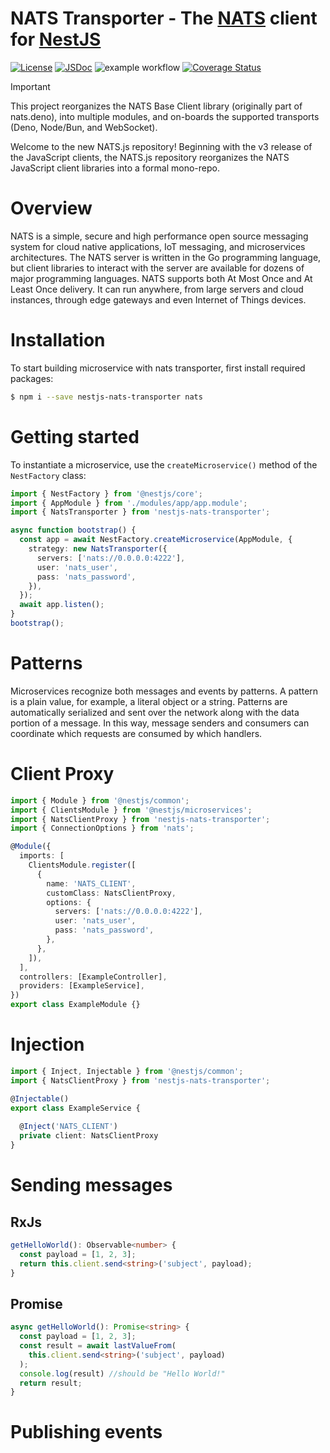 # NATS Transporter - The [NATS](http://nats.io) client for [NestJS](https://nestjs.com/)

[![License](https://img.shields.io/badge/Licence-Apache%202.0-blue.svg)](./LICENSE)
[![JSDoc](https://img.shields.io/badge/JSDoc-reference-blue)](https://nats-io.github.io/nats.js/)
![example workflow](https://github.com/nats-io/nats.js/actions/workflows/test.yml/badge.svg)
[![Coverage Status](https://coveralls.io/repos/github/nats-io/nats.js/badge.svg?branch=main)](https://coveralls.io/github/nats-io/nats.js?branch=main)

> [!IMPORTANT]
>
> This project reorganizes the NATS Base Client library (originally part of
> nats.deno), into multiple modules, and on-boards the supported transports
> (Deno, Node/Bun, and WebSocket).

Welcome to the new NATS.js repository! Beginning with the v3 release of the
JavaScript clients, the NATS.js repository reorganizes the NATS JavaScript
client libraries into a formal mono-repo.

# Overview
NATS is a simple, secure and high performance open source messaging system for cloud native applications, IoT messaging, and microservices architectures. The NATS server is written in the Go programming language, but client libraries to interact with the server are available for dozens of major programming languages. NATS supports both At Most Once and At Least Once delivery. It can run anywhere, from large servers and cloud instances, through edge gateways and even Internet of Things devices.

# Installation

To start building microservice with nats transporter, first install required packages:
```bash
$ npm i --save nestjs-nats-transporter nats
```

# Getting started
To instantiate a microservice, use the ```createMicroservice()``` method of the ```NestFactory``` class:

```ts
import { NestFactory } from '@nestjs/core';
import { AppModule } from './modules/app/app.module';
import { NatsTransporter } from 'nestjs-nats-transporter';

async function bootstrap() {
  const app = await NestFactory.createMicroservice(AppModule, {
    strategy: new NatsTransporter({
      servers: ['nats://0.0.0.0:4222'],
      user: 'nats_user',
      pass: 'nats_password',
    }),
  });
  await app.listen();
}
bootstrap();
```

# Patterns

Microservices recognize both messages and events by patterns. A pattern is a plain value, for example, a literal object or a string. Patterns are automatically serialized and sent over the network along with the data portion of a message. In this way, message senders and consumers can coordinate which requests are consumed by which handlers.

# Client Proxy
```ts
import { Module } from '@nestjs/common';
import { ClientsModule } from '@nestjs/microservices';
import { NatsClientProxy } from 'nestjs-nats-transporter';
import { ConnectionOptions } from 'nats';

@Module({
  imports: [
    ClientsModule.register([
      {
        name: 'NATS_CLIENT',
        customClass: NatsClientProxy,
        options: {
          servers: ['nats://0.0.0.0:4222'],
          user: 'nats_user',
          pass: 'nats_password',
        },
      },
    ]),
  ],
  controllers: [ExampleController],
  providers: [ExampleService],
})
export class ExampleModule {}
```

# Injection
```ts
import { Inject, Injectable } from '@nestjs/common';
import { NatsClientProxy } from 'nestjs-nats-transporter';

@Injectable()
export class ExampleService {
  
  @Inject('NATS_CLIENT')
  private client: NatsClientProxy
}
```

# Sending messages

## RxJs
```ts
getHelloWorld(): Observable<number> {
  const payload = [1, 2, 3];
  return this.client.send<string>('subject', payload); 
}
```

## Promise
```ts
async getHelloWorld(): Promise<string> {
  const payload = [1, 2, 3];
  const result = await lastValueFrom(
    this.client.send<string>('subject', payload)
  );
  console.log(result) //should be "Hello World!"
  return result;
}
```
# Publishing events
